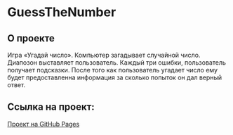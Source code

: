 # GuessTheNumber

## О проекте

Игра «Угадай число».
Компьютер загадывает случайной число. Диапозон выставляет пользователь.
Каждый три ошибки, пользователь получает подсказки. После того как пользователь угадает число ему будет предоставленна информация за сколько попыток он дал верный ответ.


## Ссылка на проект:
[Проект на GitHub Pages](https://rumpil666.github.io/GuessTheNumber/)
